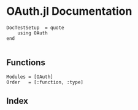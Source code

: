 # OAuth.jl Documentation
```@meta
DocTestSetup  = quote
    using OAuth
end
```

```@contents
```

## Functions
```@autodocs
Modules = [OAuth]
Order   = [:function, :type]
```

## Index

```@index
```
